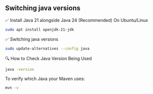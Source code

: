 ## Switching java versions

✅ Install Java 21 alongside Java 24 (Recommended) On Ubuntu/Linux

```bash
sudo apt install openjdk-21-jdk
```
✅ Switching java versions

```bash
sudo update-alternatives --config java
```

🔍 How to Check Java Version Being Used
```bash
java -version
```

To verify which Java your Maven uses:

```bash
mvn -v
```